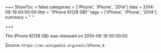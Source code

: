+++
ShowToc = false
categories = ['iPhone', 'iPhone', '2014']
date = 2014-09-19 00:00:00
title = "iPhone 6(128 GB)"
tags = ['iPhone', 'iPhone', '2014']
summary = " "

+++

The iPhone 6(128 GB) was released on 2014-09-19 00:00:00.

Source: `https://en.wikipedia.org/wiki/IPhone_6`


